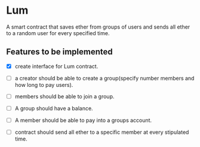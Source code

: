 # Lum

A smart contract that saves ether from groups of users and sends all ether to a random user for every specified time.


## Features to be implemented
- [X] create interface for Lum contract.
- [ ] a creator should be able to create a group(specify number members and how long to pay users).
- [ ] members should be able to join a group.
- [ ] A group should have a balance.
- [ ] A member should be able to pay into a groups account.
- [ ] contract should send all ether to a specific member at every stipulated time.


